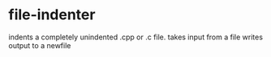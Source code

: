 # file-indenter
indents a completely unindented .cpp or .c file.
takes input from a file
writes output to a newfile
